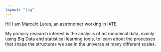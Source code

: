 ```yaml
---
layout: "tag"
---
```


Hi!  I am Marcelo Lares, an astronomer working in
[IATE](http://www.iate.oac.uncor.edu)

 
My primary research interest is the analysis of
astronomical data, mainly using Big Data and statistical learning
tools, to learn about the processes that shape the structures we see
in the universe at many different scales.
